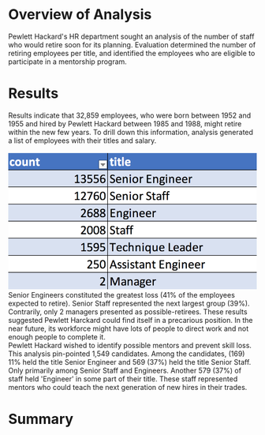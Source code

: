 # Overview of Analysis
Pewlett Hackard's HR department sought an analysis of the number of staff who would retire soon for its planning. Evaluation determined the number of retiring employees per title, and identified the employees who are eligible to participate in a mentorship program.  
# Results
Results indicate that 32,859 employees, who were born between 1952 and 1955 and hired by Pewlett Hackard between 1985 and 1988, might retire within the new few years. To drill down this information, analysis generated a list of employees with their titles and salary. 
\
\
!["Chart_Employees_Retiring.png](https://github.com/dagibbins186/Pewlett-Hackard-Analysis/blob/main/Pewlett-Hackard-Analysis%20Folder/Images/Chart_Employees_Retiring.png)
\
Senior Engineers constituted the greatest loss (41% of the employees expected to retire). Senior Staff represented the next largest group (39%). Contrarily, only 2 managers presented as possible-retirees. These results suggested Pewlett Harckard could find itself in a precarious position. In the near future, its workforce might have lots of people to direct work and not enough people to complete it.
\
Pewlett Hackard wished to identify possible mentors and prevent skill loss. This analysis pin-pointed 1,549 candidates. Among the candidates, (169) 11% held the title Senior Engineer and 569 (37%) held the title Senior Staff. Only  primarily among Senior Staff and Engineers. Another 579 (37%) of staff held 'Engineer' in some part of their title. These staff represented mentors who could teach the next generation of new hires in their trades.

# Summary

